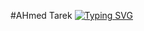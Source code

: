 #AHmed Tarek
[![Typing SVG](https://readme-typing-svg.demolab.com?font=Fira+Code&weight=800&size=30&duration=4000&pause=1000&color=F70000&background=F4FFA400&center=true&vCenter=true&random=true&width=435&lines=Software+Developer)](https://git.io/typing-svg)
